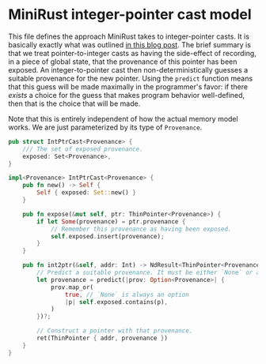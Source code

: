 # MiniRust integer-pointer cast model

This file defines the approach MiniRust takes to integer-pointer casts.
It is basically exactly what was outlined [in this blog post](https://www.ralfj.de/blog/2022/04/11/provenance-exposed.html).
The brief summary is that we treat pointer-to-integer casts as having the side-effect of recording, in a piece of global state, that the provenance of this pointer has been exposed.
An integer-to-pointer cast then non-deterministically guesses a suitable provenance for the new pointer.
Using the `predict` function means that this guess will be made maximally in the programmer's favor: if there *exists* a choice for the guess that makes program behavior well-defined, then that is the choice that will be made.

Note that this is entirely independent of how the actual memory model works.
We are just parameterized by its type of `Provenance`.

```rust
pub struct IntPtrCast<Provenance> {
    /// The set of exposed provenance.
    exposed: Set<Provenance>,
}

impl<Provenance> IntPtrCast<Provenance> {
    pub fn new() -> Self {
        Self { exposed: Set::new() }
    }

    pub fn expose(&mut self, ptr: ThinPointer<Provenance>) {
        if let Some(provenance) = ptr.provenance {
            // Remember this provenance as having been exposed.
            self.exposed.insert(provenance);
        }
    }

    pub fn int2ptr(&self, addr: Int) -> NdResult<ThinPointer<Provenance>> {
        // Predict a suitable provenance. It must be either `None` or already exposed.
        let provenance = predict(|prov: Option<Provenance>| {
            prov.map_or(
                true, // `None` is always an option
                |p| self.exposed.contains(p),
            )
        })?;

        // Construct a pointer with that provenance.
        ret(ThinPointer { addr, provenance })
    }
}
```
